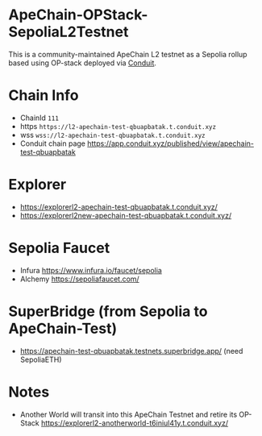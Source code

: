 # ApeChain-OPStack-SepoliaL2Testnet
This is a community-maintained ApeChain L2 testnet as a Sepolia rollup based using OP-stack deployed via [Conduit](https://conduit.xyz/).

# Chain Info
- ChainId `111`
- https `https://l2-apechain-test-qbuapbatak.t.conduit.xyz`
- wss `wss://l2-apechain-test-qbuapbatak.t.conduit.xyz`
- Conduit chain page https://app.conduit.xyz/published/view/apechain-test-qbuapbatak

# Explorer
- https://explorerl2-apechain-test-qbuapbatak.t.conduit.xyz/
- https://explorerl2new-apechain-test-qbuapbatak.t.conduit.xyz/

# Sepolia Faucet
- Infura https://www.infura.io/faucet/sepolia
- Alchemy https://sepoliafaucet.com/

# SuperBridge (from Sepolia to ApeChain-Test)
- https://apechain-test-qbuapbatak.testnets.superbridge.app/ (need SepoliaETH)

# Notes
- Another World will transit into this ApeChain Testnet and retire its OP-Stack https://explorerl2-anotherworld-t6iniul41y.t.conduit.xyz/
